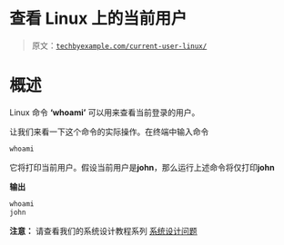 # 查看 Linux 上的当前用户

> 原文：[`techbyexample.com/current-user-linux/`](https://techbyexample.com/current-user-linux/)

# **概述**

Linux 命令 **‘whoami’** 可以用来查看当前登录的用户。

让我们来看一下这个命令的实际操作。在终端中输入命令

```go
whoami
```

它将打印当前用户。假设当前用户是**john**，那么运行上述命令将仅打印**john**

**输出**

```go
whoami
john
```

**注意：** 请查看我们的系统设计教程系列 [系统设计问题](https://techbyexample.com/system-design-questions/)

